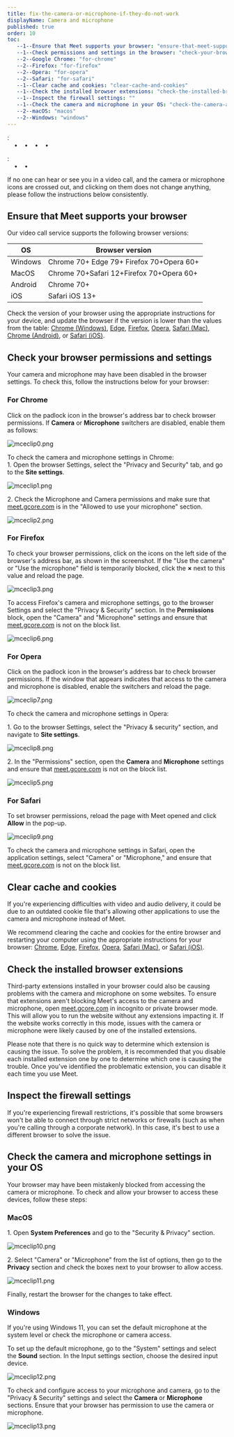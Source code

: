 ```yaml
---
title: fix-the-camera-or-microphone-if-they-do-not-work
displayName: Camera and microphone
published: true
order: 10
toc:
   --1--Ensure that Meet supports your browser: "ensure-that-meet-supports-your-browser"
   --1--Check permissions and settings in the browser: "check-your-browser-permissions-and-settings"
   --2--Google Chrome: "for-chrome"
   --2--Firefox: "for-firefox"
   --2--Opera: "for-opera"
   --2--Safari: "for-safari"
   --1--Clear cache and cookies: "clear-cache-and-cookies"
   --1--Check the installed browser extensions: "check-the-installed-browser-extensions"
   --1--Inspect the firewall settings: ""
   --1--Check the camera and microphone in your OS: "check-the-camera-and-microphone-settings-in-your-os"
   --2--macOS: "macos"
   --2--Windows: "windows"
---
```

  
:  
    •    •    •    •  
  
  
:  
    •    •

If no one can hear or see you in a video call, and the camera or microphone icons are crossed out, and clicking on them does not change anything, please follow the instructions below consistently.

Ensure that Meet supports your browser
--------------------------------------

Our video call service supports the following browser versions:

| OS      | Browser version                          |
|---------|------------------------------------------|
| Windows | Chrome 70+ Edge 79+ Firefox 70+Opera 60+ |
| MacOS   | Chrome 70+Safari 12+Firefox 70+Opera 60+ |
| Android | Chrome 70+                               |
| iOS     | Safari iOS 13+                           |


Check the version of your browser using the appropriate instructions for your device, and update the browser if the version is lower than the values from the table: [Chrome (Windows)](https://www.google.com/chrome/update/), [Edge](https://support.microsoft.com/en-us/microsoft-edge/find-out-which-version-of-microsoft-edge-you-have-c726bee8-c42e-e472-e954-4cf5123497eb), [Firefox](https://support.mozilla.org/en-US/kb/find-what-version-firefox-you-are-using), [Opera](https://help.opera.com/en/latest/browser-window/), [Safari (Mac)](https://support.apple.com/en-am/HT201541), [Chrome (Android)](https://support.google.com/chrome/answer/95414?co=GENIE.Platform%3DiOS&oco=1), or [Safari (iOS)](https://support.apple.com/en-am/HT204204).

Check your browser permissions and settings
-------------------------------------------

Your camera and microphone may have been disabled in the browser settings. To check this, follow the instructions below for your browser:

### For Chrome

Click on the padlock icon in the browser's address bar to check browser permissions. If **Camera** or **Microphone** switchers are disabled, enable them as follows:

<img src="https://support.gcore.com/hc/article_attachments/13080497186449" alt="mceclip0.png">

To check the camera and microphone settings in Chrome:  
1\. Open the browser Settings, select the "Privacy and Security" tab, and go to the **Site settings**.

<img src="https://support.gcore.com/hc/article_attachments/13080561876625" alt="mceclip1.png">

2\. Check the Microphone and Camera permissions and make sure that [meet.gcore.com](https://meet.gcore.com/) is in the "Allowed to use your microphone" section.

<img src="https://support.gcore.com/hc/article_attachments/13080685472401" alt="mceclip2.png">

### For Firefox

To check your browser permissions, click on the icons on the left side of the browser's address bar, as shown in the screenshot. If the "Use the camera" or "Use the microphone" field is temporarily blocked, click the **×** next to this value and reload the page.

<img src="https://support.gcore.com/hc/article_attachments/13080971968273" alt="mceclip3.png">

To access Firefox's camera and microphone settings, go to the browser Settings and select the "Privacy & Security" section. In the **Permissions** block, open the "Camera" and "Microphone" settings and ensure that [meet.gcore.com](https://meet.gcore.com/) is not on the block list.

<img src="https://support.gcore.com/hc/article_attachments/13081090317969" alt="mceclip6.png">

### For Opera

Click on the padlock icon in the browser's address bar to check browser permissions. If the window that appears indicates that access to the camera and microphone is disabled, enable the switchers and reload the page.

<img src="https://support.gcore.com/hc/article_attachments/13081119381265" alt="mceclip7.png">

To check the camera and microphone settings in Opera:

1\. Go to the browser Settings, select the "Privacy & security" section, and navigate to **Site settings**.

<img src="https://support.gcore.com/hc/article_attachments/13081222474513" alt="mceclip8.png">

2\. In the "Permissions" section, open the **Camera** and **Microphone** settings and ensure that [meet.gcore.com](https://meet.gcore.com/) is not on the block list.

<img src="https://support.gcore.com/hc/article_attachments/13080991315601" alt="mceclip5.png">

### For Safari

To set browser permissions, reload the page with Meet opened and click **Allow** in the pop-up.

<img src="https://support.gcore.com/hc/article_attachments/13081307372817" alt="mceclip9.png">

To check the camera and microphone settings in Safari, open the application settings, select "Camera" or "Microphone," and ensure that [meet.gcore.com](https://meet.gcore.com/) is not on the block list.

Clear cache and cookies
-----------------------

If you're experiencing difficulties with video and audio delivery, it could be due to an outdated cookie file that's allowing other applications to use the camera and microphone instead of Meet.

We recommend clearing the cache and cookies for the entire browser and restarting your computer using the appropriate instructions for your browser: [Chrome](https://support.google.com/accounts/answer/32050?co=GENIE.Platform=Desktop&hl=en), [Edge](https://support.microsoft.com/en-us/microsoft-edge/delete-cookies-in-microsoft-edge-63947406-40ac-c3b8-57b9-2a946a29ae09#:~:text=Select%20Settings%20%3E%20Privacy%2C%20search%2C,and%20then%20select%20Clear%20now.), [Firefox](https://support.mozilla.org/en-US/kb/clear-cookies-and-site-data-firefox), [Opera](https://www.opera.com/ru/use-cases/clean-browser-and-remove-trackers#:~:text=and%20site%20data-,Press%20Ctrl%2BShift%2BDel%20to%20open%20your%20Clear%20browsing%20data,Security%20and%20click%20Site%20settings.), [Safari (Mac)](https://support.apple.com/en-am/guide/safari/sfri11471/mac), or [Safari (iOS)](https://support.apple.com/en-us/HT201265).

Check the installed browser extensions
--------------------------------------

Third-party extensions installed in your browser could also be causing problems with the camera and microphone on some websites. To ensure that extensions aren't blocking Meet's access to the camera and microphone, open [meet.gcore.com](https://meet.gcore.com/) in incognito or private browser mode. This will allow you to run the website without any extensions impacting it. If the website works correctly in this mode, issues with the camera or microphone were likely caused by one of the installed extensions.

Please note that there is no quick way to determine which extension is causing the issue. To solve the problem, it is recommended that you disable each installed extension one by one to determine which one is causing the trouble. Once you've identified the problematic extension, you can disable it each time you use Meet.

Inspect the firewall settings
-----------------------------

If you're experiencing firewall restrictions, it's possible that some browsers won't be able to connect through strict networks or firewalls (such as when you're calling through a corporate network). In this case, it's best to use a different browser to solve the issue.

Check the camera and microphone settings in your OS
---------------------------------------------------

Your browser may have been mistakenly blocked from accessing the camera or microphone. To check and allow your browser to access these devices, follow these steps:

### MacOS

1\. Open **System Preferences** and go to the "Security & Privacy" section. 

<img src="https://support.gcore.com/hc/article_attachments/13081820659857" alt="mceclip10.png">

2\. Select "Camera" or "Microphone" from the list of options, then go to the **Privacy** section and check the boxes next to your browser to allow access.

<img src="https://support.gcore.com/hc/article_attachments/13081892456593" alt="mceclip11.png">

Finally, restart the browser for the changes to take effect.

### Windows

If you're using Windows 11, you can set the default microphone at the system level or check the microphone or camera access.

To set up the default microphone, go to the "System" settings and select the **Sound** section. In the Input settings section, choose the desired input device.

<img src="https://support.gcore.com/hc/article_attachments/13081899519505" alt="mceclip12.png">

To check and configure access to your microphone and camera, go to the "Privacy & Security" settings and select the **Camera** or **Microphone** sections. Ensure that your browser has permission to use the camera or microphone.

<img src="https://support.gcore.com/hc/article_attachments/13081924169617" alt="mceclip13.png">
